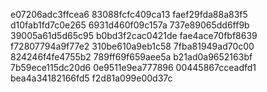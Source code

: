 e07206adc3ffcea6
83088fcfc409ca13
faef29fda88a83f5
d10fab1fd7c0e265
6931d460f09c157a
737e89065dd6ff9b
39005a61d5d65c95
b0bd3f2cac0421de
fae4ace70fbf8639
f72807794a9f77e2
310be610a9eb1c58
7fba81949ad70c00
824246f4fe4755b2
789ff69f659aee5a
b21ad0a9652163bf
7b59ece115dc20d6
0e9511e9ea777896
00445867cceadfd1
bea4a34182166fd5
f2d81a099e00d37c
